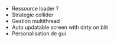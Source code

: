 - Ressource loader ?
- Strategie collider
- Gestion multithread
- Auto updatable screen with dirty on blit
- Personalisation de gui